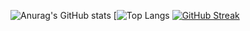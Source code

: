  ![Anurag's GitHub stats](https://github-readme-stats.vercel.app/api?username=anuraghazra&theme=catppuccin-mocha&show_icons=true)
 [![Top Langs](https://github-readme-stats.vercel.app/api/top-langs/?username=raquelvinagre&theme=default)
 [![GitHub Streak](https://github-readme-streak-stats.herokuapp.com?user=raquelvinagre&theme=catppuccin-mocha)](https://git.io/streak-stats)

<!--
**raquelvinagre/raquelvinagre** is a ✨ _special_ ✨ repository because its `README.md` (this file) appears on your GitHub profile.

Here are some ideas to get you started:

- 🔭 I’m currently working on ...
- 🌱 I’m currently learning ...
- 👯 I’m looking to collaborate on ...
- 🤔 I’m looking for help with ...
- 💬 Ask me about ...
- 📫 How to reach me: ...
- 😄 Pronouns: ...
- ⚡ Fun fact: ...
-->
